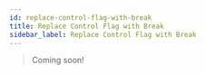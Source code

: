 ```yaml
---
id: replace-control-flag-with-break
title: Replace Control Flag with Break
sidebar_label: Replace Control Flag with Break
---
```


> Coming soon!
